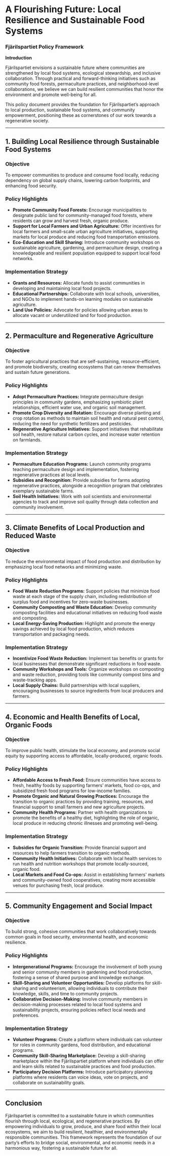 # A Flourishing Future: Local Resilience and Sustainable Food Systems
### Fjärilspartiet Policy Framework

**Introduction**

Fjärilspartiet envisions a sustainable future where communities are strengthened by local food systems, ecological stewardship, and inclusive collaboration. Through practical and forward-thinking initiatives such as community food forests, permaculture practices, and neighborhood-level collaborations, we believe we can build resilient communities that honor the environment and promote well-being for all.

This policy document provides the foundation for Fjärilspartiet’s approach to local production, sustainable food systems, and community empowerment, positioning these as cornerstones of our work towards a regenerative society.

---

## 1. Building Local Resilience through Sustainable Food Systems

### Objective
To empower communities to produce and consume food locally, reducing dependency on global supply chains, lowering carbon footprints, and enhancing food security.

### Policy Highlights
- **Promote Community Food Forests:** Encourage municipalities to designate public land for community-managed food forests, where residents can grow and harvest fresh, organic produce.
- **Support for Local Farmers and Urban Agriculture:** Offer incentives for local farmers and small-scale urban agriculture initiatives, supporting markets for local produce and reducing food transportation emissions.
- **Eco-Education and Skill Sharing:** Introduce community workshops on sustainable agriculture, gardening, and permaculture design, creating a knowledgeable and resilient population equipped to support local food networks.

### Implementation Strategy
- **Grants and Resources:** Allocate funds to assist communities in developing and maintaining local food projects.
- **Educational Partnerships:** Collaborate with local schools, universities, and NGOs to implement hands-on learning modules on sustainable agriculture.
- **Land Use Policies:** Advocate for policies allowing urban areas to allocate vacant or underutilized land for food production.

---

## 2. Permaculture and Regenerative Agriculture

### Objective
To foster agricultural practices that are self-sustaining, resource-efficient, and promote biodiversity, creating ecosystems that can renew themselves and sustain future generations.

### Policy Highlights
- **Adopt Permaculture Practices:** Integrate permaculture design principles in community gardens, emphasizing symbiotic plant relationships, efficient water use, and organic soil management.
- **Promote Crop Diversity and Rotation:** Encourage diverse planting and crop rotation as methods to maintain soil health and natural pest control, reducing the need for synthetic fertilizers and pesticides.
- **Regenerative Agriculture Initiatives:** Support initiatives that rehabilitate soil health, restore natural carbon cycles, and increase water retention on farmlands.

### Implementation Strategy
- **Permaculture Education Programs:** Launch community programs teaching permaculture design and implementation, fostering regenerative practices at local levels.
- **Subsidies and Recognition:** Provide subsidies for farms adopting regenerative practices, alongside a recognition program that celebrates exemplary sustainable farms.
- **Soil Health Initiatives:** Work with soil scientists and environmental agencies to track and improve soil quality through data collection and community involvement.

---

## 3. Climate Benefits of Local Production and Reduced Waste

### Objective
To reduce the environmental impact of food production and distribution by emphasizing local food networks and minimizing waste.

### Policy Highlights
- **Food Waste Reduction Programs:** Support policies that minimize food waste at each stage of the supply chain, including redistribution of surplus food and incentives for zero-waste businesses.
- **Community Composting and Waste Education:** Develop community composting facilities and educational initiatives on reducing food waste and composting.
- **Local Energy-Saving Production:** Highlight and promote the energy savings achieved by local food production, which reduces transportation and packaging needs.

### Implementation Strategy
- **Incentivize Food Waste Reduction:** Implement tax benefits or grants for local businesses that demonstrate significant reductions in food waste.
- **Community Workshops and Tools:** Organize workshops on composting and waste reduction, providing tools like community compost bins and waste-tracking apps.
- **Local Supply Chains:** Build partnerships with local suppliers, encouraging businesses to source ingredients from local producers and farmers.

---

## 4. Economic and Health Benefits of Local, Organic Foods

### Objective
To improve public health, stimulate the local economy, and promote social equity by supporting access to affordable, locally-produced, organic foods.

### Policy Highlights
- **Affordable Access to Fresh Food:** Ensure communities have access to fresh, healthy foods by supporting farmers’ markets, food co-ops, and subsidized fresh food programs for low-income families.
- **Promote Organic and Natural Growing Practices:** Encourage the transition to organic practices by providing training, resources, and financial support to small farmers and new agriculture projects.
- **Community Health Programs:** Partner with health organizations to promote the benefits of a healthy diet, highlighting the role of organic, local produce in reducing chronic illnesses and promoting well-being.

### Implementation Strategy
- **Subsidies for Organic Transition:** Provide financial support and resources to help farmers transition to organic methods.
- **Community Health Initiatives:** Collaborate with local health services to run health and nutrition workshops that promote locally-sourced, organic food.
- **Local Markets and Food Co-ops:** Assist in establishing farmers' markets and community-owned food cooperatives, creating more accessible venues for purchasing fresh, local produce.

---

## 5. Community Engagement and Social Impact

### Objective
To build strong, cohesive communities that work collaboratively towards common goals in food security, environmental health, and economic resilience.

### Policy Highlights
- **Intergenerational Programs:** Encourage the involvement of both young and senior community members in gardening and food production, fostering a sense of shared purpose and knowledge exchange.
- **Skill-Sharing and Volunteer Opportunities:** Develop platforms for skill-sharing and volunteerism, allowing individuals to contribute their knowledge, skills, and time to community projects.
- **Collaborative Decision-Making:** Involve community members in decision-making processes related to local food systems and sustainability projects, ensuring policies reflect local needs and preferences.

### Implementation Strategy
- **Volunteer Programs:** Create a platform where individuals can volunteer for roles in community gardens, food distribution, and educational programs.
- **Community Skill-Sharing Marketplace:** Develop a skill-sharing marketplace within the Fjärilspartiet platform where individuals can offer and learn skills related to sustainable practices and food production.
- **Participatory Decision Platforms:** Introduce participatory planning platforms where residents can voice ideas, vote on projects, and collaborate on sustainability goals.

---

## Conclusion

Fjärilspartiet is committed to a sustainable future in which communities flourish through local, ecological, and regenerative practices. By empowering individuals to grow, produce, and share food within their local ecosystems, we aim to build resilient, healthier, and environmentally responsible communities. This framework represents the foundation of our party’s efforts to bridge social, environmental, and economic needs in a harmonious way, fostering a sustainable future for all.


